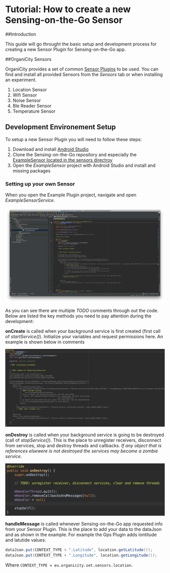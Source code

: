 
<style>
img[src$="centerme"] {
  display:block;
  margin: 0 auto;
}
</style>

# Tutorial: How to create a new Sensing-on-the-Go Sensor

##Introduction

This guide will go throught the basic setup and development process for creating a new Sensor Plugin for
Sensing-on-the-Go app.

##OrganiCity Sensors

OrganiCity provides a set of common <a href="https://github.com/amaxilat/smartphone-sensors/tree/master/sensors">Sensor Plugins</a> to be used. You can find and install all provided 
Sensors from the *Sensors* tab or when installing an experiment.

1. Location Sensor
2. Wifi Sensor
3. Noise Sensor
4. Ble Reader Sensor
5. Temperature Sensor

## Development Environement Setup

To setup a new Sensor Plugin you will need to follow these steps:

1.	Download and install <a href="https://developer.android.com/studio/index.html">Android Studio</a>
2.	Clone the Sensing-on-the-Go repository and especially the <a href="https://github.com/amaxilat/smartphone-sensors/tree/master/sensors/ExampleSensor">ExampleSensor located in the sensors directroy</a>
3.	Open the *ExampleSensor* project with Android Studio and install and missing packages

### Setting up your own Sensor

When you open the Example Plugin project, navigate and open *ExampleSensorService*.

![ExampleSensorService.java](./tools/set/images/examplesensorservice.png?style=centerme)

As you can see there are multiple *TODO* comments through out the code.
Below are listed the key methods you need to pay attention during the development:

**onCreate** is called when your background service is first created (first call of *startService()*). 
Initialize your variables and request permissions here. An example is shown below in comments

![Request permissions](./tools/set/images/oncreate.png?style=centerme)

**onDestroy** is called when your background service is going to be destroyed (call of *stopService()*). 
This is the place to unregister receivers, disconnect from services, stop and destroy threads and callbacks.
*If any object that is references elsewere is not destroyed the services may become a zombie service*.

![Request permissions](./tools/set/images/ondestroy.png?style=centerme)

**handleMessage** is called whenever Sensing-on-the-Go app requested info from your Sensor Plugin.
This is the place to add your data to the dataJson and as shown in the example.
For example the Gps Plugin adds lontitude and latutide values:

```java
dataJson.put(CONTEXT_TYPE + ".Latitude", location.getLatitude());
dataJson.put(CONTEXT_TYPE + ".Longitude", location.getLongitude());
```

Where `CONTEXT_TYPE = eu.organicity.set.sensors.location`.





